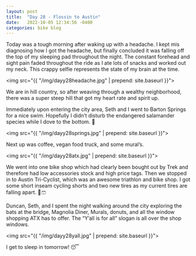 ```yaml
---
layout: post
title:  "Day 28 - Flossin to Austin"
date:   2022-10-05 12:34:56 -0400
categories: bike blog
---
```

Today was a tough morning after waking up with a headache. I kept mis diagnosing how I got the headache, but finally concluded it was falling off the top of my sleeping pad throughout the night. The constant forehead and sight pain faded throughout the ride as I ate lots of snacks and worked out my neck. This crappy selfie represents the state of my brain at the time.

<img src="{{ "/img/dayy28headache.jpg" | prepend: site.baseurl }}">

We are in hill country, so after weaving through a wealthy neighborhood, there was a super steep hill that got my heart rate and spirit up.

Immediately upon entering the city area, Seth and I went to Barton Springs for a nice swim. Hopefully I didn’t disturb the endangered salamander species while I dove to the bottom. 🦎

<img src="{{ "/img/dayy28springs.jpg" | prepend: site.baseurl }}">

Next up was coffee, vegan food truck, and some mural’s.

<img src="{{ "/img/dayy28atx.jpg" | prepend: site.baseurl }}">

We went into one bike shop which had clearly been bought out by Trek and therefore had low accessories stock and high price tags. Then we stopped in to Austin Tri-Cyclist, which was an awesome triathlon and bike shop. I got some short inseam cycling shorts and two new tires as my current tires are falling apart. 🛞🩳

Duncan, Seth, and I spent the night walking around the city exploring the bats at the bridge, Magnolia Diner, Murals, donuts, and all the window shopping ATX has to offer.  The “Y’all is for all” slogan is all over the shop windows.
 
<img src="{{ "/img/dayy28yall.jpg" | prepend: site.baseurl }}">

I get to sleep in tomorrow! 😴 
